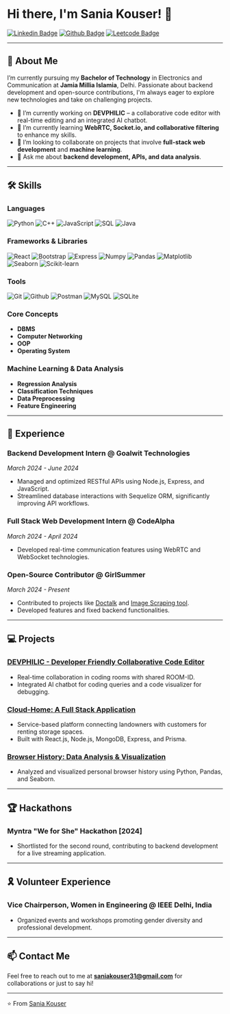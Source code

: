 # Hi there, I'm Sania Kouser! 👋

[![Linkedin Badge](https://img.shields.io/badge/-Sania%20Kouser-blue?style=flat-square&logo=Linkedin&logoColor=white&link=https://www.linkedin.com/in/sania-kouser-5b9647261/)](https://www.linkedin.com/in/sania-kouser-5b9647261/)
[![Github Badge](https://img.shields.io/badge/-saniakouser-000?style=flat-square&logo=Github&logoColor=white&link=https://github.com/saniakouser)](https://github.com/saniakouser)
[![Leetcode Badge](https://img.shields.io/badge/-Leetcode-FFA116?style=flat-square&logo=Leetcode&logoColor=white&link=https://leetcode.com/u/Sania_kouser-1234/)](https://leetcode.com/u/Sania_kouser-1234/)

---

## 🚀 About Me

I’m currently pursuing my **Bachelor of Technology** in Electronics and Communication at **Jamia Millia Islamia**, Delhi. Passionate about backend development and open-source contributions, I'm always eager to explore new technologies and take on challenging projects.

- 🔭 I’m currently working on **DEVPHILIC** – a collaborative code editor with real-time editing and an integrated AI chatbot.
- 🌱 I’m currently learning **WebRTC, Socket.io, and collaborative filtering** to enhance my skills.
- 👯 I’m looking to collaborate on projects that involve **full-stack web development** and **machine learning**.
- 💬 Ask me about **backend development, APIs, and data analysis**.

---

## 🛠️ Skills

### Languages
![Python](https://img.shields.io/badge/-Python-000?style=flat&logo=python)
![C++](https://img.shields.io/badge/-C++-00599C?style=flat&logo=c)
![JavaScript](https://img.shields.io/badge/-JavaScript-F7DF1E?style=flat&logo=javascript)
![SQL](https://img.shields.io/badge/-SQL-4479A1?style=flat&logo=mysql)
![Java](https://img.shields.io/badge/-Java-007396?style=flat&logo=java)

### Frameworks & Libraries
![React](https://img.shields.io/badge/-React-61DAFB?style=flat&logo=react)
![Bootstrap](https://img.shields.io/badge/-Bootstrap-563D7C?style=flat&logo=bootstrap)
![Express](https://img.shields.io/badge/-Express-000?style=flat&logo=express)
![Numpy](https://img.shields.io/badge/-Numpy-013243?style=flat&logo=numpy)
![Pandas](https://img.shields.io/badge/-Pandas-150458?style=flat&logo=pandas)
![Matplotlib](https://img.shields.io/badge/-Matplotlib-000?style=flat&logo=matplotlib)
![Seaborn](https://img.shields.io/badge/-Seaborn-000?style=flat&logo=seaborn)
![Scikit-learn](https://img.shields.io/badge/-Scikit%20Learn-F7931E?style=flat&logo=scikit-learn)

### Tools
![Git](https://img.shields.io/badge/-Git-F05032?style=flat&logo=git)
![Github](https://img.shields.io/badge/-Github-181717?style=flat&logo=github)
![Postman](https://img.shields.io/badge/-Postman-FF6C37?style=flat&logo=postman)
![MySQL](https://img.shields.io/badge/-MySQL-4479A1?style=flat&logo=mysql)
![SQLite](https://img.shields.io/badge/-SQLite-003B57?style=flat&logo=sqlite)

### Core Concepts
- **DBMS**
- **Computer Networking**
- **OOP**
- **Operating System**

### Machine Learning & Data Analysis
- **Regression Analysis**
- **Classification Techniques**
- **Data Preprocessing**
- **Feature Engineering**

---

## 💼 Experience

### Backend Development Intern @ Goalwit Technologies 
*March 2024 - June 2024*

- Managed and optimized RESTful APIs using Node.js, Express, and JavaScript.
- Streamlined database interactions with Sequelize ORM, significantly improving API workflows.

### Full Stack Web Development Intern @ CodeAlpha 
*March 2024 - April 2024*

- Developed real-time communication features using WebRTC and WebSocket technologies.

### Open-Source Contributor @ GirlSummer
*March 2024 - Present*

- Contributed to projects like [Doctalk](https://github.com/saniakouser/Doctalk) and [Image Scraping tool](https://github.com/saniakouser/Image-Scraping-Tool).
- Developed features and fixed backend functionalities.

---

## 💻 Projects

### [DEVPHILIC - Developer Friendly Collaborative Code Editor](https://github.com/saniakouser/CodeEditor)
- Real-time collaboration in coding rooms with shared ROOM-ID.
- Integrated AI chatbot for coding queries and a code visualizer for debugging.

### [Cloud-Home: A Full Stack Application](https://github.com/saniakouser/Cloud-Home)
- Service-based platform connecting landowners with customers for renting storage spaces.
- Built with React.js, Node.js, MongoDB, Express, and Prisma.

### [Browser History: Data Analysis & Visualization](https://github.com/saniakouser/Data_analysis_Browser_history)
- Analyzed and visualized personal browser history using Python, Pandas, and Seaborn.

---

## 🏆 Hackathons

### Myntra "We for She" Hackathon [2024]
- Shortlisted for the second round, contributing to backend development for a live streaming application.

---

## 🎗️ Volunteer Experience

### Vice Chairperson, Women in Engineering @ IEEE Delhi, India
- Organized events and workshops promoting gender diversity and professional development.

---

## 📫 Contact Me

Feel free to reach out to me at **saniakouser31@gmail.com** for collaborations or just to say hi!

---

⭐️ From [Sania Kouser](https://github.com/saniakouser)
